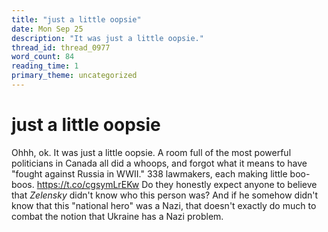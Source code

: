 ```yaml
---
title: "just a little oopsie"
date: Mon Sep 25
description: "It was just a little oopsie."
thread_id: thread_0977
word_count: 84
reading_time: 1
primary_theme: uncategorized
---
```


# just a little oopsie

Ohhh, ok. It was just a little oopsie. A room full of the most powerful politicians in Canada all did a whoops, and forgot what it means to have "fought against Russia in WWII." 338 lawmakers, each making little boo-boos. https://t.co/cgsymLrEKw Do they honestly expect anyone to believe that *Zelensky* didn't know who this person was? And if he somehow didn't know that this "national hero" was a Nazi, that doesn't exactly do much to combat the notion that Ukraine has a Nazi problem.